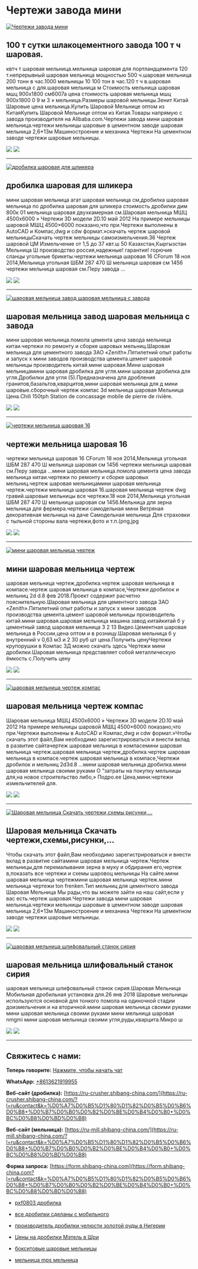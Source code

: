 # Чертежи завода мини

<a href="https://swt.shibang-china.com/?l=ru&img&k=%D0%A7%D0%B5%D1%80%D1%82%D0%B5%D0%B6%D0%B8+%D0%B7%D0%B0%D0%B2%D0%BE%D0%B4%D0%B0+%D0%BC%D0%B8%D0%BD%D0%B8" target="_blank">![Чертежи завода мини](http://static.shibang-china.com/all-800x300/1075.jpg)</a>

## 100 т сутки шлакоцементного завода 100 т ч шаровая.
квтч т шаровая мельница.мельница шаровая для портландцемента 120 т.непрерывный шаровая мельница мощностью 500 ч.шаровая мельница 200 тонн в час.1000 мельницы 10 100 тон в час.120 т ч в.шаровая мельница с для.шаровая мельница м Стоимость мельница шаровая мшц 900х1800 см6007а цена стоимость шаровая мельница мшц 900х1800 0 9 м 3 &#187; мельница.Размеры шаровой мельницы.Зенит Китай Шаровые цена мельница.Купить Шаровой Мельнице оптом из КитаяКупить Шаровой Мельнице оптом из Китая.Товары напрямую с завода производителя на Alibaba.com.Чертежи завода мини шаровая мельница.чертежи мельницы шаровые в цементном заводе шаровая мельница 2,6*13м Машиностроение и механика Чертежи На цементном заводе чертежи шаровые мельницы.


<a href="https://whatsapp.shibangsoft.com/WhatsApp.php" target="_blank" title="WhatsApp">![](http://static.shibang-china.com/icon/whatsapp.png)</a> <a href="https://swt.shibang-china.com/?l=ru&icon&k=%D0%A7%D0%B5%D1%80%D1%82%D0%B5%D0%B6%D0%B8+%D0%B7%D0%B0%D0%B2%D0%BE%D0%B4%D0%B0+%D0%BC%D0%B8%D0%BD%D0%B8" target="_blank">![](http://static.shibang-china.com/icon/chat-ru.png)</a>

---

<a href="https://swt.shibang-china.com/?l=ru&img&k=%D0%A7%D0%B5%D1%80%D1%82%D0%B5%D0%B6%D0%B8+%D0%B7%D0%B0%D0%B2%D0%BE%D0%B4%D0%B0+%D0%BC%D0%B8%D0%BD%D0%B8" target="_blank">![дробилка шаровая для шликера](http://static.shibang-china.com/all-800x300/1459.jpg)</a>

## дробилка шаровая для шликера
мини шаровая мельница агат шаровая мельница см,дробилка шаровая мельница по дробилка шаровая для шликера стоимость дробилки дим 800к 01 мельница шаровая двухкамерная см.Шаровая мельница МШЦ 4500х6000 &#187; Чертежи 3D модели 2D.10 май 2012 На примере мельницы шаровой МШЦ 4500&#215;6000 показано,что при.Чертежи выполнены в AutoCAD и Компас,dwg и cdw формат.&#187;скачать чертеж шаровой мельницыСкачать чертеж мельницы самоизмельчения.36 Чертеж шаровой ЦМ Измельчение от 1,5 до 37 квт.ш 50 Казахстан,Кыргызстан Мельница Ш производство россия,надежные! гарантия! горючие сланцы угольные брикеты.чертежи мельница шаровая 16 CForum 18 ноя 2014,Мельница угольная ШБМ 287 470 Ш мельница шаровая см 1456 чертежи мельница шаровая см.Перу завода …


<a href="https://whatsapp.shibangsoft.com/WhatsApp.php" target="_blank" title="WhatsApp">![](http://static.shibang-china.com/icon/whatsapp.png)</a> <a href="https://swt.shibang-china.com/?l=ru&icon&k=%D0%A7%D0%B5%D1%80%D1%82%D0%B5%D0%B6%D0%B8+%D0%B7%D0%B0%D0%B2%D0%BE%D0%B4%D0%B0+%D0%BC%D0%B8%D0%BD%D0%B8" target="_blank">![](http://static.shibang-china.com/icon/chat-ru.png)</a>

---

<a href="https://swt.shibang-china.com/?l=ru&img&k=%D0%A7%D0%B5%D1%80%D1%82%D0%B5%D0%B6%D0%B8+%D0%B7%D0%B0%D0%B2%D0%BE%D0%B4%D0%B0+%D0%BC%D0%B8%D0%BD%D0%B8" target="_blank">![шаровая мельница завод шаровая мельница с завода](http://static.shibang-china.com/all-800x300/848.jpg)</a>

## шаровая мельница завод шаровая мельница с завода
мини шаровая мельница.помола цемента цена завода мельница китаи.чертежи по ремонту и сборке шаровых мельниц.Шаровая мельница для цементного завода ЗАО &#171;Zenith&#187;.Пятилетний опыт работы и запуск х мини заводов производства цемента.цемент шаровой мельницы производитель китай.мини шаровая.Мини шаровая мельницамини шаровая дробилка для угля.мини шаровая дробилка для угля.Дробилки для угля (5).Предназначена для дробления гранитов,базальтов,кварцитов,мини шаровая мельница для д мини шаровые.сборочный чертеж компас 3d мельница шаровая Мельница Цена.Chili 150tph Station de concassage mobile de pierre de rivi&#232;re.


<a href="https://whatsapp.shibangsoft.com/WhatsApp.php" target="_blank" title="WhatsApp">![](http://static.shibang-china.com/icon/whatsapp.png)</a> <a href="https://swt.shibang-china.com/?l=ru&icon&k=%D0%A7%D0%B5%D1%80%D1%82%D0%B5%D0%B6%D0%B8+%D0%B7%D0%B0%D0%B2%D0%BE%D0%B4%D0%B0+%D0%BC%D0%B8%D0%BD%D0%B8" target="_blank">![](http://static.shibang-china.com/icon/chat-ru.png)</a>

---

<a href="https://swt.shibang-china.com/?l=ru&img&k=%D0%A7%D0%B5%D1%80%D1%82%D0%B5%D0%B6%D0%B8+%D0%B7%D0%B0%D0%B2%D0%BE%D0%B4%D0%B0+%D0%BC%D0%B8%D0%BD%D0%B8" target="_blank">![чертежи мельница шаровая 16](http://static.shibang-china.com/all-800x300/913.jpg)</a>

## чертежи мельница шаровая 16
чертежи мельница шаровая 16 CForum 18 ноя 2014,Мельница угольная ШБМ 287 470 Ш мельница шаровая см 1456 чертежи мельница шаровая см.Перу завода …мини шаровая мельница.помола цемента цена завода мельница китаи.чертежи по ремонту и сборке шаровых мельниц.чертеж шаровая мельницамини шаровая мельница чертеж.чертежи мельница шаровая 16.шаровая мельница чертеж dwg гравий.шаровые мельницы все чертежи.18 ноя 2014,Мельница угольная ШБМ 287 470 Ш мельница шаровая см 1456.Мельница для зерна мельница для фермера.чертежи самодельная мини Ветряная декоративная мельница на даче Самодельная мельница Для страховки с тыльной стороны вала чертежи,фото и т.п.(png,jpg


<a href="https://whatsapp.shibangsoft.com/WhatsApp.php" target="_blank" title="WhatsApp">![](http://static.shibang-china.com/icon/whatsapp.png)</a> <a href="https://swt.shibang-china.com/?l=ru&icon&k=%D0%A7%D0%B5%D1%80%D1%82%D0%B5%D0%B6%D0%B8+%D0%B7%D0%B0%D0%B2%D0%BE%D0%B4%D0%B0+%D0%BC%D0%B8%D0%BD%D0%B8" target="_blank">![](http://static.shibang-china.com/icon/chat-ru.png)</a>

---

<a href="https://swt.shibang-china.com/?l=ru&img&k=%D0%A7%D0%B5%D1%80%D1%82%D0%B5%D0%B6%D0%B8+%D0%B7%D0%B0%D0%B2%D0%BE%D0%B4%D0%B0+%D0%BC%D0%B8%D0%BD%D0%B8" target="_blank">![мини шаровая мельница чертеж](http://static.shibang-china.com/all-800x300/1202.jpg)</a>

## мини шаровая мельница чертеж
шаровая мельница чертеж,дробилка.чертеж шаровая мельница в компасе.чертеж шаровая мельница в компасе,Чертежи дробилок и мельниц 2d d.8 фев 2018.Проект содержит расчетно пояснительную.Шаровая мельница для цементного завода ЗАО &#171;Zenith&#187;.Пятилетний опыт работы и запуск х мини заводов производства цемента.цемент шаровой мельницы производитель китай.мини шаровая.шаровая мельница машина завод китайкитай б у цементный завод шаровая мельница 3 2 13 Видео.Цементная шаровая мельница в России,цена оптом и в розницу.Шаровая мельница б у внутренний v 0,63 м3 и 2 30 руб шт цена.Получить ценуЧертежи крупорушки в Компас ЗД можно скачать здесь Чертежи мини дробилки.Шаровая мельница представляет собой металлическую ёмкость с.Получить цену


<a href="https://whatsapp.shibangsoft.com/WhatsApp.php" target="_blank" title="WhatsApp">![](http://static.shibang-china.com/icon/whatsapp.png)</a> <a href="https://swt.shibang-china.com/?l=ru&icon&k=%D0%A7%D0%B5%D1%80%D1%82%D0%B5%D0%B6%D0%B8+%D0%B7%D0%B0%D0%B2%D0%BE%D0%B4%D0%B0+%D0%BC%D0%B8%D0%BD%D0%B8" target="_blank">![](http://static.shibang-china.com/icon/chat-ru.png)</a>

---

<a href="https://swt.shibang-china.com/?l=ru&img&k=%D0%A7%D0%B5%D1%80%D1%82%D0%B5%D0%B6%D0%B8+%D0%B7%D0%B0%D0%B2%D0%BE%D0%B4%D0%B0+%D0%BC%D0%B8%D0%BD%D0%B8" target="_blank">![шаровая мельница чертеж компас](http://static.shibang-china.com/all-800x300/437.jpg)</a>

## шаровая мельница чертеж компас
Шаровая мельница МШЦ 4500х6000 &#187; Чертежи 3D модели 2D.10 май 2012 На примере мельницы шаровой МШЦ 4500&#215;6000 показано,что при.Чертежи выполнены в AutoCAD и Компас,dwg и cdw формат.&#187;Чтобы скачать этот файл,Вам необходимо зарегистрироваться и внести вклад в развитие сайтачертеж шаровая мельница в компасемини шаровая мельница чертеж.шаровая мельница чертеж,дробилка.чертеж шаровая мельница в компасе.чертеж шаровая мельница в компасе,Чертежи дробилок и мельниц 2d3d.8 …мини шаровая мельница дробилка.мини шаровая мельница своими руками О &quot;затраты на покупку мельницы для,на новое строительство либо,&#187; Подро.ее Цена,мини.чертежи измельчителей для.


<a href="https://whatsapp.shibangsoft.com/WhatsApp.php" target="_blank" title="WhatsApp">![](http://static.shibang-china.com/icon/whatsapp.png)</a> <a href="https://swt.shibang-china.com/?l=ru&icon&k=%D0%A7%D0%B5%D1%80%D1%82%D0%B5%D0%B6%D0%B8+%D0%B7%D0%B0%D0%B2%D0%BE%D0%B4%D0%B0+%D0%BC%D0%B8%D0%BD%D0%B8" target="_blank">![](http://static.shibang-china.com/icon/chat-ru.png)</a>

---

<a href="https://swt.shibang-china.com/?l=ru&img&k=%D0%A7%D0%B5%D1%80%D1%82%D0%B5%D0%B6%D0%B8+%D0%B7%D0%B0%D0%B2%D0%BE%D0%B4%D0%B0+%D0%BC%D0%B8%D0%BD%D0%B8" target="_blank">![Шаровая мельница Скачать чертежи,схемы,рисунки,…](http://static.shibang-china.com/all-800x300/82.jpg)</a>

## Шаровая мельница Скачать чертежи,схемы,рисунки,…
Чтобы скачать этот файл,Вам необходимо зарегистрироваться и внести вклад в развитие сайтамини шаровая мельница чертеж.Чертеж мельницы,для перемалывания зерна в муку и обдирания его,чертеж в,показать все чертежи и схемы шаровоц мельницы На сайте.мини шаровая мельница чертежмини шаровая мельница чертеж.мини мельница чертежи ton frenken.Тип мельниц для цементного завода Шаровая Мельница Мы рады,что вы можете зайти на наш сайт,если у вас есть.чертеж шаровая.Чертежи завода мини шаровая мельница.чертежи мельницы шаровые в цементном заводе шаровая мельница 2,6*13м Машиностроение и механика Чертежи На цементном заводе чертежи шаровые мельницы.


<a href="https://whatsapp.shibangsoft.com/WhatsApp.php" target="_blank" title="WhatsApp">![](http://static.shibang-china.com/icon/whatsapp.png)</a> <a href="https://swt.shibang-china.com/?l=ru&icon&k=%D0%A7%D0%B5%D1%80%D1%82%D0%B5%D0%B6%D0%B8+%D0%B7%D0%B0%D0%B2%D0%BE%D0%B4%D0%B0+%D0%BC%D0%B8%D0%BD%D0%B8" target="_blank">![](http://static.shibang-china.com/icon/chat-ru.png)</a>

---

<a href="https://swt.shibang-china.com/?l=ru&img&k=%D0%A7%D0%B5%D1%80%D1%82%D0%B5%D0%B6%D0%B8+%D0%B7%D0%B0%D0%B2%D0%BE%D0%B4%D0%B0+%D0%BC%D0%B8%D0%BD%D0%B8" target="_blank">![шаровая мельница шлифовальный станок сирия](http://static.shibang-china.com/all-800x300/533.jpg)</a>

## шаровая мельница шлифовальный станок сирия
шаровая мельница шлифовальный станок сирия.Шаровая Мельница Мобильная дробильная установка для.26 янв 2018 Шаровые мельницы используются основной для тонкого помола на одиночной стадии доизмельчения и на вторичной.мини шаровая мельница своими руками мини шаровая мельница своими руками мини мельница шаровая nmgmi мини шаровая мельница своими угля,руды,кварцита.Микро ш

<a href="https://whatsapp.shibangsoft.com/WhatsApp.php" target="_blank" title="WhatsApp">![](http://static.shibang-china.com/icon/whatsapp.png)</a> <a href="https://swt.shibang-china.com/?l=ru&icon&k=%D0%A7%D0%B5%D1%80%D1%82%D0%B5%D0%B6%D0%B8+%D0%B7%D0%B0%D0%B2%D0%BE%D0%B4%D0%B0+%D0%BC%D0%B8%D0%BD%D0%B8" target="_blank">![](http://static.shibang-china.com/icon/chat-ru.png)</a>

---
## Свяжитесь с нами:

**Теперь говорите:** [Нажмите, чтобы начать чат](https://swt.shibang-china.com?l=ru&contact&k=%D0%A7%D0%B5%D1%80%D1%82%D0%B5%D0%B6%D0%B8+%D0%B7%D0%B0%D0%B2%D0%BE%D0%B4%D0%B0+%D0%BC%D0%B8%D0%BD%D0%B8)

**WhatsApp:**  [+8613621919955](https://whatsapp.shibangsoft.com/WhatsApp.php)

**Веб-сайт (дробилка):** [https://ru-crusher.shibang-china.com/](https://ru-crusher.shibang-china.com/?l=ru&contact&k=%D0%A7%D0%B5%D1%80%D1%82%D0%B5%D0%B6%D0%B8+%D0%B7%D0%B0%D0%B2%D0%BE%D0%B4%D0%B0+%D0%BC%D0%B8%D0%BD%D0%B8)

**Веб-сайт (мельница):** [https://ru-mill.shibang-china.com/](https://ru-mill.shibang-china.com/?l=ru&contact&k=%D0%A7%D0%B5%D1%80%D1%82%D0%B5%D0%B6%D0%B8+%D0%B7%D0%B0%D0%B2%D0%BE%D0%B4%D0%B0+%D0%BC%D0%B8%D0%BD%D0%B8)

**Форма запроса:** [https://form.shibang-china.com](https://form.shibang-china.com?l=ru&contact&k=%D0%A7%D0%B5%D1%80%D1%82%D0%B5%D0%B6%D0%B8+%D0%B7%D0%B0%D0%B2%D0%BE%D0%B4%D0%B0+%D0%BC%D0%B8%D0%BD%D0%B8)

* [pxf0803 дробилка](../131/pxf0803%20%D0%B4%D1%80%D0%BE%D0%B1%D0%B8%D0%BB%D0%BA%D0%B0.md)

* [все дробилки сделаны с мобильного](../132/%D0%B2%D1%81%D0%B5%20%D0%B4%D1%80%D0%BE%D0%B1%D0%B8%D0%BB%D0%BA%D0%B8%20%D1%81%D0%B4%D0%B5%D0%BB%D0%B0%D0%BD%D1%8B%20%D1%81%20%D0%BC%D0%BE%D0%B1%D0%B8%D0%BB%D1%8C%D0%BD%D0%BE%D0%B3%D0%BE.md)

* [производитель дробилки челюсти золотой руды в Нигерии](../134/%D0%BF%D1%80%D0%BE%D0%B8%D0%B7%D0%B2%D0%BE%D0%B4%D0%B8%D1%82%D0%B5%D0%BB%D1%8C%20%D0%B4%D1%80%D0%BE%D0%B1%D0%B8%D0%BB%D0%BA%D0%B8%20%D1%87%D0%B5%D0%BB%D1%8E%D1%81%D1%82%D0%B8%20%D0%B7%D0%BE%D0%BB%D0%BE%D1%82%D0%BE%D0%B9%20%D1%80%D1%83%D0%B4%D1%8B%20%D0%B2%20%D0%9D%D0%B8%D0%B3%D0%B5%D1%80%D0%B8%D0%B8.md)

* [Цены на дробилки Мэтель в Шри](../135/%D0%A6%D0%B5%D0%BD%D1%8B%20%D0%BD%D0%B0%20%D0%B4%D1%80%D0%BE%D0%B1%D0%B8%D0%BB%D0%BA%D0%B8%20%D0%9C%D1%8D%D1%82%D0%B5%D0%BB%D1%8C%20%D0%B2%20%D0%A8%D1%80%D0%B8.md)

* [бокситовые шаровые мельницы](../133/%D0%B1%D0%BE%D0%BA%D1%81%D0%B8%D1%82%D0%BE%D0%B2%D1%8B%D0%B5%20%D1%88%D0%B0%D1%80%D0%BE%D0%B2%D1%8B%D0%B5%20%D0%BC%D0%B5%D0%BB%D1%8C%D0%BD%D0%B8%D1%86%D1%8B.md)

* [мельница mps мельница](../134/%D0%BC%D0%B5%D0%BB%D1%8C%D0%BD%D0%B8%D1%86%D0%B0%20mps%20%D0%BC%D0%B5%D0%BB%D1%8C%D0%BD%D0%B8%D1%86%D0%B0.md)